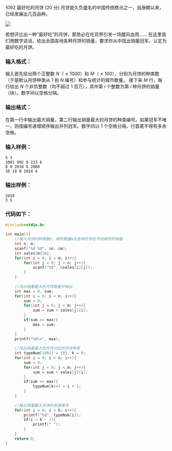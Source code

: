 1092 最好吃的月饼 (20 分)
月饼是久负盛名的中国传统糕点之一，自唐朝以来，已经发展出几百品种。

![](https://images.ptausercontent.com/fcb325a0-7090-4bf4-acb0-d4d7ea832f27.jpg)			

若想评比出一种“最好吃”的月饼，那势必在吃货界引发一场腥风血雨…… 在这里我们用数字说话，给出全国各地各种月饼的销量，要求你从中找出销量冠军，认定为最好吃的月饼。
### 输入格式：
输入首先给出两个正整数 $N$（$≤1000$）和 $M$（$≤100$），分别为月饼的种类数（于是默认月饼种类从 $1$ 到 $N$ 编号）和参与统计的城市数量。
接下来 $M$ 行，每行给出 $N$ 个非负整数（均不超过 $1$ 百万），其中第 $i$ 个整数为第 $i$ 种月饼的销量（块）。数字间以空格分隔。
### 输出格式：
在第一行中输出最大销量，第二行输出销量最大的月饼的种类编号。如果冠军不唯一，则按编号递增顺序输出并列冠军。数字间以 $1$ 个空格分隔，行首尾不得有多余空格。
### 输入样例：
```
5 3
1001 992 0 233 6
8 0 2018 0 2008
36 18 0 1024 4
```
### 输出样例：
```
2018
3 5
```
### 代码如下：
```c
#include<stdio.h>

int main(){
    //输入月饼的种类数n、城市数量m及各种月饼在不同城市的销量 
    int n, m;
    scanf("%d %d", &n, &m);
    int sales[m][n];
    for(int i = 0; i < m; i++){
        for(int j = 0; j < n; j++){
            scanf("%d", &sales[i][j]);
        }
    }
    
    //找出销量最大的月饼数量并输出 
    int max = 0, sum;
    for(int i = 0; i < n; i++){
        sum = 0;
        for(int j = 0; j < m; j++){
            sum = sum + sales[j][i];
        }
        if(sum >= max){
            max = sum;
        }
    }
    printf("%d\n", max);
    
    //找出销量最大的月饼对应的月饼种类 
    int typeNum[1001] = {0}, k = 0;
    for(int i = 0; i < n; i++){
        sum = 0;
        for(int j = 0; j < m; j++){
            sum = sum + sales[j][i];
        }
        if(sum == max){
            typeNum[k++] = i + 1;
        }
    }
    
    //输出销量最大月饼的各类编号 
    for(int i = 0; i < k; i++){
        printf("%d", typeNum[i]);
        if(i < k - 1){
            printf(" ");
        }
    }
    return 0;
} 
```